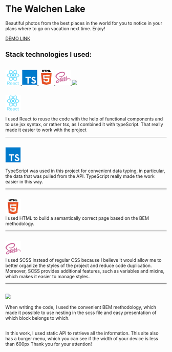 # The Walchen Lake
<p>
Beautiful photos from the best places in the world for you to notice in your plans where to go on vacation next time. Enjoy!
</p>

[DEMO LINK](https://anastasia4sik.github.io/Walchen_Lake_React/)

<h2>Stack technologies I used:</h2>
<br>
<a href="https://uk.reactjs.org/">
  <img src="https://raw.githubusercontent.com/devicons/devicon/master/icons/react/react-original-wordmark.svg" height="48"/>
</a> <a href="https://www.typescriptlang.org/">
  <img src="https://raw.githubusercontent.com/devicons/devicon/master/icons/typescript/typescript-original.svg" height="48"/>
</a> <a href="https://developer.mozilla.org/ru/docs/Web/HTML">
  <img src="https://raw.githubusercontent.com/devicons/devicon/master/icons/html5/html5-original-wordmark.svg" height="48"/>
</a> <a href="https://sass-lang.com/">
  <img src="https://raw.githubusercontent.com/devicons/devicon/master/icons/sass/sass-original.svg" height="48"/>
</a> <a href="https://avivi.pro/ua/blog/metodologiya-bem-v-deystvii/"> <img src="https://iconape.com/wp-content/files/gl/43407/svg/bem.svg" height="48"/>
</a>

##

<a href="https://uk.reactjs.org/">
  <img src="https://raw.githubusercontent.com/devicons/devicon/master/icons/react/react-original-wordmark.svg" height="48"/>
</a>

I used React to reuse the code with the help of functional components and to use jsx syntax, or rather tsx, as I combined it with typeScript. That really made it easier to work with the project

---
<br>

<a href="https://www.typescriptlang.org/">
  <img src="https://raw.githubusercontent.com/devicons/devicon/master/icons/typescript/typescript-original.svg" height="48"/>
</a>

TypeScript was used in this project for convenient data typing, in particular, the data that was pulled from the API. TypeScript really made the work easier in this way.

---
<br>

<a href="https://developer.mozilla.org/ru/docs/Web/HTML">
  <img src="https://raw.githubusercontent.com/devicons/devicon/master/icons/html5/html5-original-wordmark.svg" height="48"/>
</a> <br>
I used HTML to build a semantically correct page based on the BEM methodology.

---
<br>
<a href="https://sass-lang.com/">
  <img src="https://raw.githubusercontent.com/devicons/devicon/master/icons/sass/sass-original.svg" height="48"/>
</a> <br>
I used SCSS instead of regular CSS because I believe it would allow me to better organize the styles of the project and reduce code duplication. Moreover, SCSS provides additional features, such as variables and mixins, which makes it easier to manage styles.

---
<br>


<img src="https://iconape.com/wp-content/files/gl/43407/svg/bem.svg" height="48"/>
</a>

When writing the code, I used the convenient BEM methodology, which made it possible to use nesting in the scss file and easy presentation of which block belongs to which.

##

In this work, I used static API to retrieve all the information. This site also has a burger menu, which you can see if the width of your device is less than 600px Thank you for your attention!
